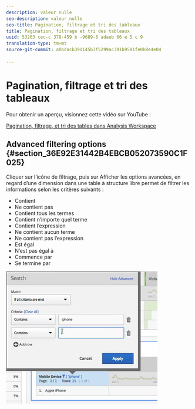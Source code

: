 ```yaml
---
description: valeur nulle
seo-description: valeur nulle
seo-title: Pagination, filtrage et tri des tableaux
title: Pagination, filtrage et tri des tableaux
uuid: 53263 cec-c 378-459 b -9689-6 adaeb 66 e 5 c 9
translation-type: tm+mt
source-git-commit: a0bdacb39d145b7f5299ac391b9591fe0b8e4e04

---
```



# Pagination, filtrage et tri des tableaux

Pour obtenir un aperçu, visionnez cette vidéo sur YouTube :

[Pagination, filtrage, et tri des tables dans Analysis Workspace](https://www.youtube.com/watch?v=2zxpRPCGspg)

## Advanced filtering options {#section_36E92E31442B4EBCB052073590C1F025}

Cliquer sur l’icône de filtrage, puis sur Afficher les options avancées, en regard d’une dimension dans une table à structure libre permet de filtrer les informations selon les critères suivants :

* Contient
* Ne contient pas
* Contient tous les termes
* Contient n’importe quel terme
* Contient l’expression
* Ne contient aucun terme
* Ne contient pas l’expression
* Est égal
* N’est pas égal à
* Commence par
* Se termine par

![](assets/advanced-filter.png)

